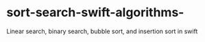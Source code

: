 # sort-search-swift-algorithms-
Linear search, binary search, bubble sort, and insertion sort in swift
